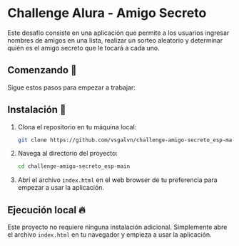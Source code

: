 # Challenge Alura - Amigo Secreto

Este desafío consiste en una aplicación que permite a los usuarios ingresar nombres de amigos en una lista, realizar un sorteo aleatorio y determinar quién es el amigo secreto que le tocará a cada uno.

## Comenzando 🚀

Sigue estos pasos para empezar a trabajar:

## Instalación 🔧

1. Clona el repositorio en tu máquina local:
    ```bash
    git clone https://github.com/vsgalvn/challenge-amigo-secreto_esp-main.git
    ```

2. Navega al directorio del proyecto:
    ```bash
    cd challenge-amigo-secreto_esp-main
    ```

3. Abrí el archivo `index.html` en el web browser de tu preferencia para empezar a usar la aplicación.

## Ejecución local 🔥

Este proyecto no requiere ninguna instalación adicional. Simplemente abre el archivo `index.html` en tu navegador y empieza a usar la aplicación.


